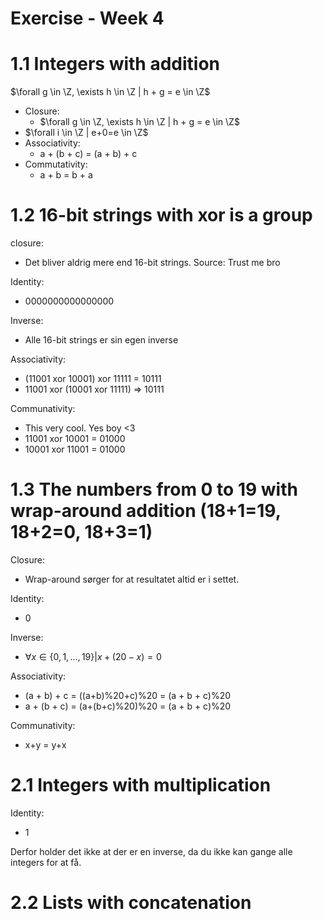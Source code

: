 # Exercise - Week 4

# 1.1 Integers with addition

$\forall g \in \Z,  \exists h \in \Z | h + g = e \in \Z$

- Closure:
    - $\forall g \in \Z,  \exists h \in \Z | h + g = e \in \Z$
- $\forall i \in \Z | e+0=e \in \Z$
- Associativity:
    - a + (b + c) = (a + b) + c
- Commutativity:
    - a + b = b + a

# 1.2 16-bit strings with xor is a group

closure:

- Det bliver aldrig mere end 16-bit strings. Source: Trust me bro

Identity: 

- 0000000000000000

Inverse:

- Alle 16-bit strings er sin egen inverse

Associativity:

- (11001 xor 10001) xor 11111 = 10111
- 11001 xor (10001 xor 11111) => 10111

Communativity:

- This very cool. Yes boy <3
- 11001 xor 10001 = 01000
- 10001 xor 11001 = 01000

# 1.3 The numbers from 0 to 19 with wrap-around addition (18+1=19, 18+2=0, 18+3=1)

Closure: 

- Wrap-around sørger for at resultatet altid er i settet.

Identity:

- 0

Inverse: 

- $\forall x \in \{0,1,...,19\} | x + (20-x) = 0$

Associativity:

- (a + b) + c = ((a+b)%20+c)%20 = (a + b + c)%20
- a + (b + c) = (a+(b+c)%20)%20 = (a + b + c)%20

Communativity:

- x+y = y+x

# 2.1 Integers with multiplication

Identity:

- 1

Derfor holder det ikke at der er en inverse, da du ikke kan gange alle integers for at få.

# 2.2 Lists with concatenation